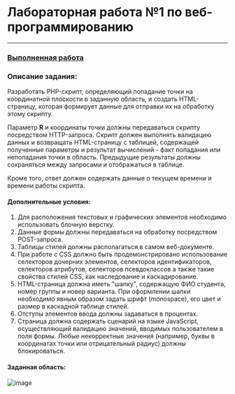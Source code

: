 # Лабораторная работа №1 по веб-программированию 
------------------------------------------------
### [Выполненная работа](https://se.ifmo.ru/~s335103/Lab1/html/)

### Описание задания:

Разработать PHP-скрипт, определяющий попадание точки на координатной плоскости в заданную область, и создать HTML-страницу, которая формирует данные для отправки их на обработку этому скрипту.

Параметр **R** и координаты точки должны передаваться скрипту посредством HTTP-запроса. Скрипт должен выполнять валидацию данных и возвращать HTML-страницу с таблицей, содержащей полученные параметры и результат вычислений - факт попадания или непопадания точки в область. Предыдущие результаты должны сохраняться между запросами и отображаться в таблице.

Кроме того, ответ должен содержать данные о текущем времени и времени работы скрипта.

#### Дополнительные условия:
1. Для расположения текстовых и графических элементов необходимо использовать блочную верстку.
2. Данные формы должны передаваться на обработку посредством POST-запроса.
3. Таблицы стилей должны располагаться в самом веб-документе.
4. При работе с CSS должно быть продемонстрировано использование селекторов дочерних элементов, селекторов идентификаторов, селекторов атрибутов, селекторов псевдоклассов а также такие свойства стилей CSS, как наследование и каскадирование.
5. HTML-страница должна иметь "шапку", содержащую ФИО студента, номер группы и новер варианта. При оформлении шапки необходимо явным образом задать шрифт (monospace), его цвет и размер в каскадной таблице стилей.
6. Отступы элементов ввода должны задаваться в процентах.
7. Страница должна содержать сценарий на языке JavaScript, осуществляющий валидацию значений, вводимых пользователем в поля формы. Любые некорректные значения (например, буквы в координатах точки или отрицательный радиус) должны блокироваться.

#### Заданная область:
![image](https://user-images.githubusercontent.com/55458063/187748382-9c6b4bf7-90ef-4892-8dc3-c14e1caf9827.png)

 
